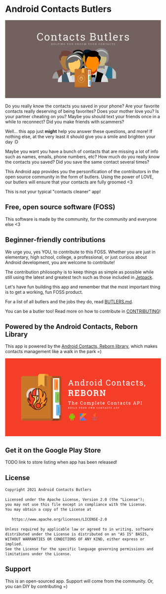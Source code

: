 # Android Contacts Butlers

![Contacts Butlers Banner](/banner.png)

Do you really know the contacts you saved in your phone? Are your favorite contacts really deserving
of being favorites? Does your mother love you? Is your partner cheating on you? Maybe you should 
text your friends once in a while to reconnect? Did you make friends with scammers? 

Well... this app just **might** help you answer these questions, and more! If nothing else, at the 
very least it should give you a smile and brighten your day :D 

Maybe you want  you have a bunch of contacts that are missing a lot of info such as names, emails, phone numbers, 
etc? How much do you really know the contacts you saved? Did you save the same contact several 
times? 

This Android app provides you the personification of the contributors in the open source community in 
the form of butlers. Using the power of LOVE, our butlers will ensure that your contacts are fully 
groomed <3

This is not your typical "contacts cleaner" app!

## Free, open source software (FOSS)

This software is made by the community, for the community and everyone else <3

## Beginner-friendly contributions

We urge you, yes YOU, to contribute to this FOSS. Whether you are just in elementary, high school,
college, a professional, or just curious about Android development, you are welcome to contribute! 

The contribution philosophy is to keep things as simple as possible while still using the latest 
and greatest tech such as those included in [Jetpack](https://developer.android.com/jetpack).

Let's have fun building this app and remember that the most important thing is to get a working, 
fun FOSS product.

For a list of all butlers and the jobs they do, read [BUTLERS.md](/BUTLERS.md).

You can be a butler too! Read more on how to contribute in [CONTRIBUTING](/CONTRIBUTING.md)!

## Powered by the Android Contacts, Reborn Library

This app is powered by the [Android Contacts, Reborn library](https://github.com/vestrel00/contacts-android),
which makes contacts management like a walk in the park =) 

![Contacts, Reborn Banner](/powered-by-banner.png)

## Get it on the Google Play Store

TODO link to store listing when app has been released!

## License

    Copyright 2021 Android Contacts Butlers

    Licensed under the Apache License, Version 2.0 (the "License");
    you may not use this file except in compliance with the License.
    You may obtain a copy of the License at

       https://www.apache.org/licenses/LICENSE-2.0

    Unless required by applicable law or agreed to in writing, software
    distributed under the License is distributed on an "AS IS" BASIS,
    WITHOUT WARRANTIES OR CONDITIONS OF ANY KIND, either express or implied.
    See the License for the specific language governing permissions and
    limitations under the License.

## Support

This is an open-sourced app. Support will come from the community. Or, you can DIY by contributing =)
